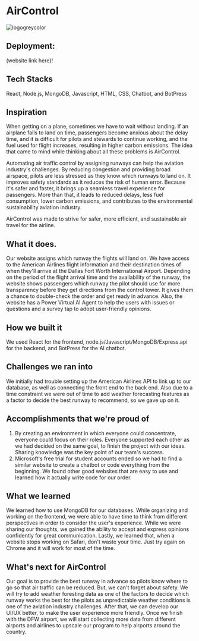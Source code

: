 # AirControl
![logogreycolor](https://github.com/leon934/tamuhack24/assets/157909424/c3ef4ef5-01ff-4639-ad25-2e2550ffcb20)

## Deployment:
(website link here)!

## Tech Stacks
React, Node.js, MongoDB, Javascript, HTML, CSS, Chatbot, and BotPress

## Inspiration
When getting on a plane, sometimes we have to wait without landing. If an airplane fails to land on time, passengers become anxious about the delay time, and it is difficult for pilots and stewards to continue working, and the fuel used for flight increases, resulting in higher carbon emissions. The idea that came to mind while thinking about all these problems is AirControl. 

Automating air traffic control by assigning runways can help the aviation industry's challenges. By reducing congestion and providing broad airspace, pilots are less stressed as they know which runways to land on. It improves safety standards as it reduces the risk of human error. Because it's safer and faster, it brings up a seamless travel experience for passengers. More than that, it leads to reduced delays, less fuel consumption, lower carbon emissions, and contributes to the environmental sustainability aviation industry.

AirControl was made to strive for safer, more efficient, and sustainable air travel for the airline.

## What it does.
Our website assigns which runway the flights will land on. We have access to the American Airlines flight information and their destination times of when they'll arrive at the Dallas Fort Worth International Airport. 
Depending on the period of the flight arrival time and the availability of the runway, the website shows passengers which runway the pilot should use for more transparency before they get directions from the control tower. It gives them a chance to double-check the order and get ready in advance. Also, the website has a Power Virtual AI Agent to help the users with issues or questions and a survey tap to adopt user-friendly opinions.

## How we built it
We used React for the frontend, node.js/Javascript/MongoDB/Express.api for the backend, and BotPress for the AI chatbot. 

## Challenges we ran into
We initially had trouble setting up the American Airlines API to link up to our database, as well as connecting the front end to the back end. Also due to a time constraint we were out of time to add weather forecasting features as a factor to decide the best runway to recommend, so we gave up on it.

## Accomplishments that we're proud of
1) By creating an environment in which everyone could concentrate, everyone could focus on their roles. Everyone supported each other as we had decided on the same goal, to finish the project with our ideas. Sharing knowledge was the key point of our team's success.
2) Microsoft's free trial for student accounts ended so we had to find a similar website to create a chatbot or code everything from the beginning. We found other good websites that are easy to use and learned how it actually write code for our order.

## What we learned
We learned how to use MongoDB for our databases. While organizing and working on the frontend, we were able to have time to think from different perspectives in order to consider the user's experience. While we were sharing our thoughts, we gained the ability to accept and express opinions confidently for great communication. Lastly, we learned that, when a website stops working on Safari, don't waste your time. Just try again on Chrome and it will work for most of the time.

## What's next for AirControl
Our goal is to provide the best runway in advance so pilots know where to go so that air traffic can be reduced. But, we can't forget about safety. We will try to add weather foresting data as one of the factors to decide which runway works the best for the pilots as unpredictable weather conditions is one of the aviation industry challenges. After that, we can develop our UI/UX better, to make the user experience more friendly. Once we finish with the DFW airport, we will start collecting more data from different airports and airlines to upscale our program to help airports around the country.
